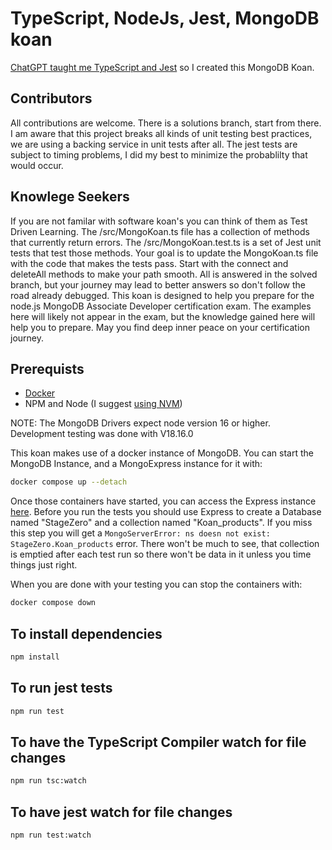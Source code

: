 # TypeScript, NodeJs, Jest, MongoDB koan

[ChatGPT taught me TypeScript and Jest](https://chat.openai.com/share/498bc1cf-f0cc-4417-b19c-6405f6a76573) so I created this MongoDB Koan.


## Contributors

All contributions are welcome. There is a solutions branch, start from there. I am aware that this project breaks all kinds of unit testing best practices, we are using a backing service in unit tests after all. The jest tests are subject to timing problems, I did my best to minimize the probablilty that would occur.

## Knowlege Seekers

If you are not familar with software koan's you can think of them as Test Driven Learning. The /src/MongoKoan.ts file has a collection of methods that currently return errors. The /src/MongoKoan.test.ts is a set of Jest unit tests that test those methods. Your goal is to update the MongoKoan.ts file with the code that makes the tests pass. Start with the connect and deleteAll methods to make your path smooth. All is answered in the solved branch, but your journey may lead to better answers so don't follow the road already debugged. This koan is designed to help you prepare for the node.js MongoDB Associate Developer certification exam. The examples here will likely not appear in the exam, but the knowledge gained here will help you to prepare. May you find deep inner peace on your certification journey.

## Prerequists
- [Docker](https://docs.docker.com/desktop/install/mac-install/)
- NPM and Node (I suggest [using NVM](https://heynode.com/tutorial/install-nodejs-locally-nvm/))

NOTE: The MongoDB Drivers expect node version 16 or higher. Development testing was done with V18.16.0

This koan makes use of a docker instance of MongoDB. You can start the MongoDB Instance, and a MongoExpress instance for it with:

```bash
docker compose up --detach
```

Once those containers have started, you can access the Express instance [here](http://localhost:8081). Before you run the tests you should use Express to create a Database named "StageZero" and a collection named "Koan_products". If you miss this step you will get a `MongoServerError: ns doesn not exist: StageZero.Koan_products` error. There won't be much to see, that collection is emptied after each test run so there won't be data in it unless you time things just right.

When you are done with your testing you can stop the containers with:

```bash
docker compose down
```

## To install dependencies

```bash
npm install
```

## To run jest tests

```bash
npm run test
```

## To have the TypeScript Compiler watch for file changes

```bash
npm run tsc:watch
```

## To have jest watch for file changes

```bash
npm run test:watch
```
